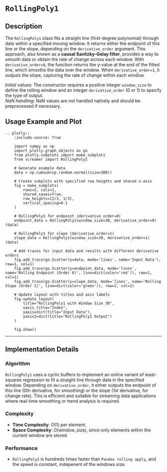 # `RollingPoly1`

## Description

The `RollingPoly1` class fits a straight line (first-degree polynomial) through data within a specified moving window. It returns either the endpoint of this line or the slope, depending on the `derivative_order` argument. This approach, also known as a **causal Savitzky-Golay filter**, provides a way to smooth data or obtain the rate of change across each window. With `derivative_order=0`, the function returns the y-value at the end of the fitted line, which smooths the data over the window. When `derivative_order=1`, it outputs the slope, capturing the rate of change within each window.

*Initial values*: The constructor requires a positive integer `window_size` to define the rolling window and an integer `derivative_order` (0 or 1) to specify the type of output.  
*NaN handling*: NaN values are not handled natively and should be preprocessed if necessary.

## Usage Example and Plot

```{eval-rst}
.. plotly::
    :include-source: True

    import numpy as np
    import plotly.graph_objects as go
    from plotly.subplots import make_subplots
    from screamer import RollingPoly1

    # Generate example data
    data = np.cumsum(np.random.normal(size=300))

    # Create subplots with specified row heights and shared x-axis
    fig = make_subplots(
        rows=2, cols=1,
        shared_xaxes=True,
        row_heights=[2/3, 1/3],
        vertical_spacing=0.1
    )

    # RollingPoly1 for endpoint (derivative_order=0)
    endpoint_data = RollingPoly1(window_size=30, derivative_order=0)(data)

    # RollingPoly1 for slope (derivative_order=1)
    slope_data = RollingPoly1(window_size=30, derivative_order=1)(data)

    # Add traces for input data and results with different derivative orders
    fig.add_trace(go.Scatter(y=data, mode='lines', name='Input Data'), row=1, col=1)
    fig.add_trace(go.Scatter(y=endpoint_data, mode='lines', name='Rolling Endpoint (Order 0)', line=dict(color='red')), row=1, col=1)
    fig.add_trace(go.Scatter(y=slope_data, mode='lines', name='Rolling Slope (Order 1)', line=dict(color='green')), row=2, col=1)

    # Update layout with titles and axis labels
    fig.update_layout(
        title="RollingPoly1 with Window Size 30",
        xaxis_title="Index",
        yaxis=dict(title="Input Data"),
        yaxis2=dict(title="RollingPoly1 Output")
    )

    fig.show()
```

---

## Implementation Details

### Algorithm

`RollingPoly1` uses a cyclic buffers to implement an online variant of least-squares regression to fit a straight line through data in the specified window. Depending on `derivative_order`, it either outputs the endpoint of this line (0th derivative, for smoothing) or the slope (1st derivative, for change rate). This is efficient and suitable for streaming data applications where real-time smoothing or trend analysis is required.

### Complexity

* **Time Complexity**: O(1) per element.
* **Space Complexity**: O(window_size), since only elements within the current window are stored.

### Performance

* `RollingPoly1` is hundreds times faster than `Pandas rolling apply`, and the speed is constant, indepenent of the windows size.
